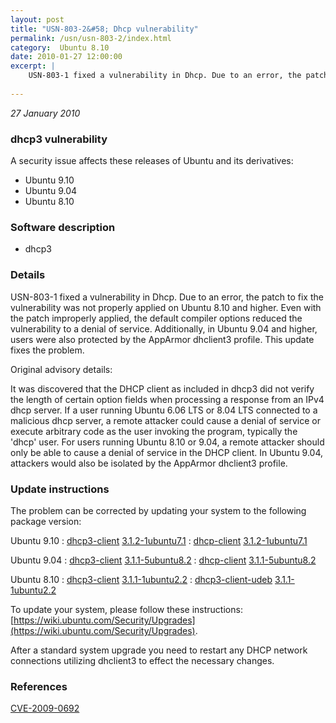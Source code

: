 ```yaml
---
layout: post
title: "USN-803-2&#58; Dhcp vulnerability"
permalink: /usn/usn-803-2/index.html
category:  Ubuntu 8.10
date: 2010-01-27 12:00:00
excerpt: |
    USN-803-1 fixed a vulnerability in Dhcp. Due to an error, the patch to fix the vulnerability was not properly applied on Ubuntu 8.10 and higher. Even with the patch improperly applied, the default compiler options reduced the vulnerability to a denial of service. Additionally, in Ubuntu 9.04 and higher, users were also protected by the AppArmor dhclient3 profile. This update fixes the problem.
    
--- 
```

 
 

*27 January 2010*

### dhcp3 vulnerability

A security issue affects these releases of Ubuntu and its derivatives:

* Ubuntu 9.10
* Ubuntu 9.04
* Ubuntu 8.10

### Software description

* dhcp3 

### Details

USN-803-1 fixed a vulnerability in Dhcp. Due to an error, the patch to fix the vulnerability was not properly applied on Ubuntu 8.10 and higher. Even with the patch improperly applied, the default compiler options reduced the vulnerability to a denial of service. Additionally, in Ubuntu 9.04 and higher, users were also protected by the AppArmor dhclient3 profile. This update fixes the problem.

Original advisory details:

 It was discovered that the DHCP client as included in dhcp3 did not verify the length of certain option fields when processing a response from an IPv4 dhcp server. If a user running Ubuntu 6.06 LTS or 8.04 LTS connected to a malicious dhcp server, a remote attacker could cause a denial of service or execute arbitrary code as the user invoking the program, typically the &#39;dhcp&#39; user. For users running Ubuntu 8.10 or 9.04, a remote attacker should only be able to cause a denial of service in the DHCP client. In Ubuntu 9.04, attackers would also be isolated by the AppArmor dhclient3 profile. 

### Update instructions

The problem can be corrected by updating your system to the following package version:

Ubuntu 9.10
 : [dhcp3-client](https://launchpad.net/ubuntu/+source/dhcp3) <span> [3.1.2-1ubuntu7.1](https://launchpad.net/ubuntu/+source/dhcp3/3.1.2-1ubuntu7.1) </span> 
 : [dhcp-client](https://launchpad.net/ubuntu/+source/dhcp3) <span> [3.1.2-1ubuntu7.1](https://launchpad.net/ubuntu/+source/dhcp3/3.1.2-1ubuntu7.1) </span> 

Ubuntu 9.04
 : [dhcp3-client](https://launchpad.net/ubuntu/+source/dhcp3) <span> [3.1.1-5ubuntu8.2](https://launchpad.net/ubuntu/+source/dhcp3/3.1.1-5ubuntu8.2) </span> 
 : [dhcp-client](https://launchpad.net/ubuntu/+source/dhcp3) <span> [3.1.1-5ubuntu8.2](https://launchpad.net/ubuntu/+source/dhcp3/3.1.1-5ubuntu8.2) </span> 

Ubuntu 8.10
 : [dhcp3-client](https://launchpad.net/ubuntu/+source/dhcp3) <span> [3.1.1-1ubuntu2.2](https://launchpad.net/ubuntu/+source/dhcp3/3.1.1-1ubuntu2.2) </span> 
 : [dhcp3-client-udeb](https://launchpad.net/ubuntu/+source/dhcp3) <span> [3.1.1-1ubuntu2.2](https://launchpad.net/ubuntu/+source/dhcp3/3.1.1-1ubuntu2.2) </span> 

To update your system, please follow these instructions: [https://wiki.ubuntu.com/Security/Upgrades](https://wiki.ubuntu.com/Security/Upgrades).

After a standard system upgrade you need to restart any DHCP network connections utilizing dhclient3 to effect the necessary changes. 

### References

 
 [CVE-2009-0692](http://people.ubuntu.com/~ubuntu-security/cve/CVE-2009-0692)
 

